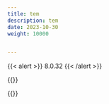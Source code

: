 ```yaml
---
title: tem
description: tem
date: 2023-10-30
weight: 10000


---
```

<style>
th, td {
  border: 1px solid rgb(190, 190, 190);
}
</style>
{{< alert >}}
8.0.32
{{< /alert >}}

{{<alert>}}

{{</alert>}}

##
```c++

```












